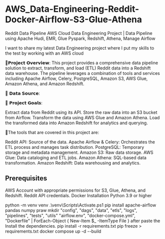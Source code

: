 # AWS_Data-Engineering-Reddit-Docker-Airflow-S3-Glue-Athena

Reddit Data Pipeline AWS Cloud Data Engineering Project | Data Pipeline using Apache Hudi, EMR, Glue Pyspark, Redshift, Athena, Manage Airflow

I want to share my latest Data Engineering project where I put my skills to the test by working with an AWS cloud

🔬𝗣𝗿𝗼𝗷𝗲𝗰𝘁 𝗢𝘃𝗲𝗿𝘃𝗶𝗲𝘄: This project provides a comprehensive data pipeline solution to extract, transform, and load (ETL) Reddit data into a Redshift data warehouse. The pipeline leverages a combination of tools and services including Apache Airflow, Celery, PostgreSQL, Amazon S3, AWS Glue, Amazon Athena, and Amazon Redshift.

💾 𝗗𝗮𝘁𝗮 𝗦𝗼𝘂𝗿𝗰𝗲:

🎯 𝗣𝗿𝗼𝗷𝗲𝗰𝘁 𝗚𝗼𝗮𝗹𝘀:

Extract data from Reddit using its API.
Store the raw data into an S3 bucket from Airflow.
Transform the data using AWS Glue and Amazon Athena.
Load the transformed data into Amazon Redshift for analytics and querying.

🔧The tools that are covered in this project are:

Reddit API: Source of the data.
Apache Airflow & Celery: Orchestrates the ETL process and manages task distribution.
PostgreSQL: Temporary storage and metadata management.
Amazon S3: Raw data storage.
AWS Glue: Data cataloging and ETL jobs.
Amazon Athena: SQL-based data transformation.
Amazon Redshift: Data warehousing and analytics.


## Prerequisites

AWS Account with appropriate permissions for S3, Glue, Athena, and Redshift.
Reddit API credentials.
Docker Installation
Python 3.9 or higher



python -m venv venv
.\venv\Scripts\Activate.ps1
pip install apache-airflow pandas numpy praw
mkdir "config", "dags", "data", "etls", "logs", "pipelines", "tests", "utils"
"airflow.env", "docker-compose.yml", "Dockerfile" | ForEach-Object { New-Item $_ -ItemType File }
after paste the 
Install the dependencies. pip install -r requirements.txt
pip freeze > requirements.txt
docker compose up -d --build




